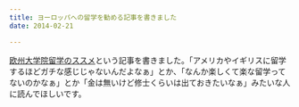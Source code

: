 ```yaml
---
title: ヨーロッパへの留学を勧める記事を書きました
date: 2014-02-21

---
```


[欧州大学院留学のススメ](/post/1412920484)という記事を書きました。「アメリカやイギリスに留学するほどガチな感じじゃないんだよなぁ」とか、「なんか楽しくて楽な留学ってないのかなぁ」とか「金は無いけど修士くらいは出ておきたいなぁ」みたいな人に読んでほしいです。
